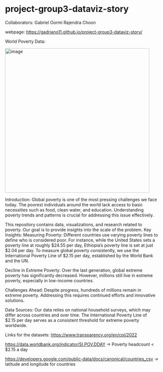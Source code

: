 # project-group3-dataviz-story

Collaborators:
Gabriel
Oormi
Rajendra
Choon

webpage:
https://gadriano11.github.io/project-group3-dataviz-story/


World Poverty Data:








<img width="474" alt="image" src="https://github.com/gadriano11/project-group3-dataviz-story/assets/142377615/62e368a6-eca6-47c8-9439-b534de3d4ad4">




Introduction:
Global poverty is one of the most pressing challenges we face today. The poorest individuals around the world lack access to basic necessities such as food, clean water, and education. Understanding poverty trends and patterns is crucial for addressing this issue effectively.

This repository contains data, visualizations, and research related to poverty. Our goal is to provide insights into the scale of the problem.
Key Insights:
Measuring Poverty: Different countries use varying poverty lines to define who is considered poor. For instance, while the United States sets a poverty line at roughly $24.55 per day, Ethiopia’s poverty line is set at just $2.04 per day. To measure global poverty consistently, we use the International Poverty Line of $2.15 per day, established by the World Bank and the UN.

Decline in Extreme Poverty: Over the last generation, global extreme poverty has significantly decreased. However, millions still live in extreme poverty, especially in low-income countries.

Challenges Ahead: Despite progress, hundreds of millions remain in extreme poverty. Addressing this requires continued efforts and innovative solutions.

Data Sources:
Our data relies on national household surveys, which may differ across countries and over time.
The International Poverty Line of $2.15 per day serves as a consistent threshold for extreme poverty worldwide.

Links for the datasets:
https://www.transparency.org/en/cpi/2022


https://data.worldbank.org/indicator/SI.POV.DDAY -> Poverty headcount < $2.15 a day



https://developers.google.com/public-data/docs/canonical/countries_csv -> latitude and longitude for countries






